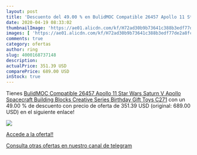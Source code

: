 ```yaml
---
layout: post
title: 'Descuento del 49.00 % en BulidMOC Compatible 26457 Apollo 11 Star'
date: 2020-04-19 08:33:02
thumbnailImage: 'https://ae01.alicdn.com/kf/H72ad30b9b73641c388b3edf77de2a8fcY/BulidMOC-Compatible-26457-Apollo-11-Star-Wars-Saturn-V-Apollo-Spacecraft-Building-Blocks-Creative-Series-Birthday.jpg_350x350._SL200_.jpg'
images: [ 'https://ae01.alicdn.com/kf/H72ad30b9b73641c388b3edf77de2a8fcY/BulidMOC-Compatible-26457-Apollo-11-Star-Wars-Saturn-V-Apollo-Spacecraft-Building-Blocks-Creative-Series-Birthday.jpg_350x350._SL200_.jpg' ]
comments: true
category: ofertas
author: ring
slug: 4000168737148
description:
actualPrice: 351.39 USD
comparePrice: 689.00 USD
inStock: true
---
```


Tienes [BulidMOC Compatible 26457 Apollo 11 Star Wars Saturn V Apollo Spacecraft Building Blocks Creative Series Birthday Gift Toys C271](https://www.amazon.com/dp/4000168737148/?tag=redken08-20) con un 49.00 % de descuento con precio de oferta de 351.39 USD (original: 689.00 USD) en el siguiente enlace!

[![](https://ae01.alicdn.com/kf/H72ad30b9b73641c388b3edf77de2a8fcY/BulidMOC-Compatible-26457-Apollo-11-Star-Wars-Saturn-V-Apollo-Spacecraft-Building-Blocks-Creative-Series-Birthday.jpg_350x350._SL200_.jpg)](https://www.amazon.com/dp/4000168737148/?tag=redken08-20)

[Accede a la oferta!!](https://www.amazon.com/dp/4000168737148/?tag=redken08-20)

[Consulta otras ofertas en nuestro canal de telegram](https://t.me/s/ofertas25)
